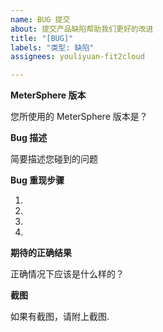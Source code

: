 ```yaml
---
name: BUG 提交
about: 提交产品缺陷帮助我们更好的改进
title: "[BUG]"
labels: "类型: 缺陷"
assignees: youliyuan-fit2cloud

---
```


**MeterSphere 版本**

您所使用的 MeterSphere 版本是？

**Bug 描述**

简要描述您碰到的问题

**Bug 重现步骤**

1.  
2. 
3. 
4. 

**期待的正确结果**

正确情况下应该是什么样的？

**截图**

如果有截图，请附上截图.
